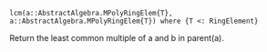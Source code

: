 ```
lcm(a::AbstractAlgebra.MPolyRingElem{T}, a::AbstractAlgebra.MPolyRingElem{T}) where {T <: RingElement}
```

Return the least common multiple of a and b in parent(a).
